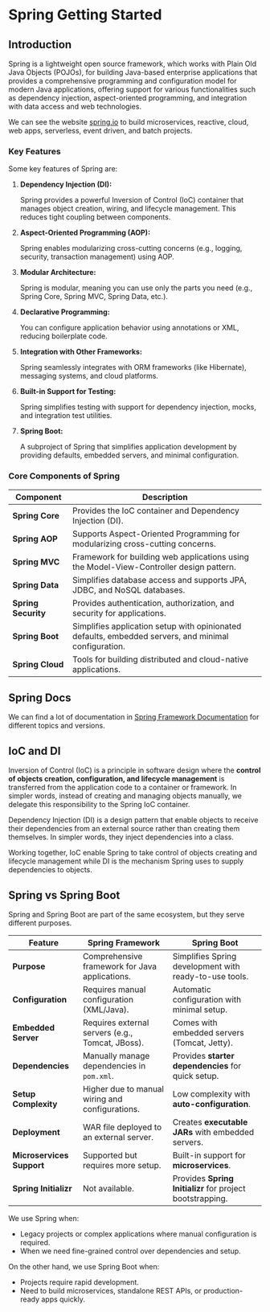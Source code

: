 # Spring Getting Started

## Introduction

Spring is a lightweight open source framework, which works with Plain Old Java Objects (POJOs), for building Java-based enterprise applications that provides a comprehensive programming and configuration model for modern Java applications, offering support for various functionalities such as dependency injection, aspect-oriented programming, and integration with data access and web technologies.

We can see the website [spring.io](https://markdownlivepreview.com/) to build microservices, reactive, cloud, web apps, serverless, event driven, and batch projects.

### Key Features

Some key features of Spring are: 

1. **Dependency Injection (DI):**

   Spring provides a powerful Inversion of Control (IoC) container that manages object creation, wiring, and lifecycle management. This reduces tight coupling between components.

2. **Aspect-Oriented Programming (AOP):**

   Spring enables modularizing cross-cutting concerns (e.g., logging, security, transaction management) using AOP.

3. **Modular Architecture:**

   Spring is modular, meaning you can use only the parts you need (e.g., Spring Core, Spring MVC, Spring Data, etc.).

4. **Declarative Programming:**

   You can configure application behavior using annotations or XML, reducing boilerplate code.

5. **Integration with Other Frameworks:**

   Spring seamlessly integrates with ORM frameworks (like Hibernate), messaging systems, and cloud platforms.

6. **Built-in Support for Testing:**

   Spring simplifies testing with support for dependency injection, mocks, and integration test utilities.

7. **Spring Boot:**

   A subproject of Spring that simplifies application development by providing defaults, embedded servers, and minimal configuration.

### Core Components of Spring
| **Component**      | **Description**                                                                                      |
|--------------------|------------------------------------------------------------------------------------------------------|
| **Spring Core**    | Provides the IoC container and Dependency Injection (DI).                                            |
| **Spring AOP**     | Supports Aspect-Oriented Programming for modularizing cross-cutting concerns.                        |
| **Spring MVC**     | Framework for building web applications using the Model-View-Controller design pattern.              |
| **Spring Data**    | Simplifies database access and supports JPA, JDBC, and NoSQL databases.                              |
| **Spring Security** | Provides authentication, authorization, and security for applications.                               |
| **Spring Boot**    | Simplifies application setup with opinionated defaults, embedded servers, and minimal configuration. |
| **Spring Cloud**   | Tools for building distributed and cloud-native applications.                                        |

## Spring Docs

We can find a lot of documentation in [Spring Framework Documentation](https://docs.spring.io/spring-framework/reference/index.html) for different topics and versions.

## IoC and DI
Inversion of Control (IoC) is a principle in software design where the **control of objects creation, configuration, and lifecycle management** is transferred from the application code to a container or framework. In simpler words, instead of creating and managing objects manually, we delegate this responsibility to the Spring IoC container.

Dependency Injection (DI) is a design pattern that enable objects to receive their dependencies from an external source rather than creating them themselves. In simpler words, they inject dependencies into a class.

Working together, IoC enable Spring to take control of objects creating and lifecycle management while DI is the mechanism Spring uses to supply dependencies to objects.

## Spring vs Spring Boot
Spring and Spring Boot are part of the same ecosystem, but they serve different purposes.

| **Feature**               | **Spring Framework**                                 | **Spring Boot**                                   |
|---------------------------|------------------------------------------------------|-------------------------------------------------|
| **Purpose**               | Comprehensive framework for Java applications.       | Simplifies Spring development with ready-to-use tools. |
| **Configuration**         | Requires manual configuration (XML/Java).            | Automatic configuration with minimal setup.     |
| **Embedded Server**       | Requires external servers (e.g., Tomcat, JBoss).     | Comes with embedded servers (Tomcat, Jetty).    |
| **Dependencies**          | Manually manage dependencies in `pom.xml`.           | Provides **starter dependencies** for quick setup. |
| **Setup Complexity**      | Higher due to manual wiring and configurations.      | Low complexity with **auto-configuration**.     |
| **Deployment**            | WAR file deployed to an external server.             | Creates **executable JARs** with embedded servers. |
| **Microservices Support** | Supported but requires more setup.                   | Built-in support for **microservices**.         |
| **Spring Initializr**     | Not available.                                       | Provides **Spring Initializr** for project bootstrapping. |

We use Spring when:
* Legacy projects or complex applications where manual configuration is required.
* When we need fine-grained control over dependencies and setup.

On the other hand, we use Spring Boot when:
* Projects require rapid development.
* Need to build microservices, standalone REST APIs, or production-ready apps quickly.